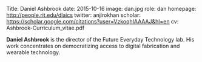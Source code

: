 Title: Daniel Ashbrook
date: 2015-10-16
image: dan.jpg
role: dan
homepage: http://people.rit.edu/dlaics
twitter: anjirokhan
scholar: https://scholar.google.com/citations?user=VzkoqhIAAAAJ&hl=en
cv: Ashbrook-Curriculum_vitae.pdf

**Daniel Ashbrook** is the director of the Future Everyday Technology
lab. His work concentrates on democratizing access to digital
fabrication and wearable technology.
